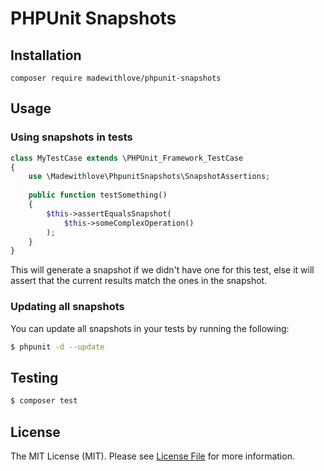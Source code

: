 # PHPUnit Snapshots

## Installation

```
composer require madewithlove/phpunit-snapshots
```

## Usage

### Using snapshots in tests

```php
class MyTestCase extends \PHPUnit_Framework_TestCase
{
    use \Madewithlove\PhpunitSnapshots\SnapshotAssertions;
    
    public function testSomething()
    {
        $this->assertEqualsSnapshot(
            $this->someComplexOperation()
        );
    }
}
```

This will generate a snapshot if we didn't have one for this test, else it will assert that the current results match the ones in the snapshot.

### Updating all snapshots

You can update all snapshots in your tests by running the following:

```bash
$ phpunit -d --update
```

## Testing

``` bash
$ composer test
```

## License

The MIT License (MIT). Please see [License File](LICENSE.md) for more information.
